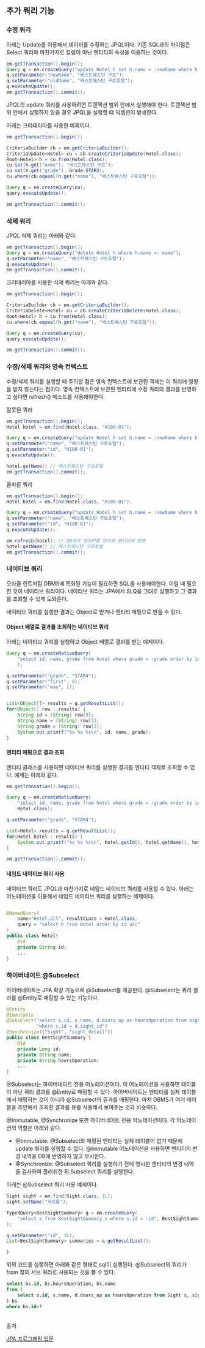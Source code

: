 ## 추가 쿼리 기능

### 수정 쿼리

아래는 Update를 이용해서 데이터를 수정하는 JPQL이다. 기존 SQL과의 차이점은 Select 쿼리와 마찬가지로 칼럼이 아닌 엔티티의 속성을 이용하는 것이다.

```java
em.getTransaction().begin();
Query q = em.createQuery("update Hotel h set h.name = :newName where h.name =: oldName");
q.setParameter("newName", "베스트웨스턴 구로");
q.setParameter("oldName", "베스트웨스턴 구로호텔");
q.executeUpdate();
em.getTransaction().commit();
```

JPQL의 update 쿼리를 사용하려면 트랜잭션 범위 안에서 실행해야 한다. 트랜잭션 범위 안에서 실행하지 않을 경우 JPQL을 실행할 떄 익셉션이 발생한다.

아래는 크리테리아를 사용한 예제이다.

```Java
em.getTransaction().begin();

CriteriaBuilder cb = em.getCriteriaBuilder();
CriteriaUpdate<Hotel> cu = cb.createCriteriaUpdate(Hotel.class);
Root<Hotel> h = cu.from(Hotel.class);
cu.set(h.get("name"), "베스트웨스턴 구로");
cu.set(h.get("grade"), Grade.STAR3);
cu.where(cb.equeal(h.get("name"), "베스트웨스턴 구로호텔"));

Query q = em.createQuery(cu);
query.executeUpdate();

em.getTransaction().commit();
```

### 삭제 쿼리

JPQL 삭제 쿼리는 아래와 같다.
```java
em.getTransaction().begin();
Query q = em.createQuery("delete Hotel h where h.name =: name");
q.setParameter("name", "베스트웨스턴 구로호텔");
q.executeUpdate();
em.getTransaction().commit();
```

크리테리아를 사용한 삭제 쿼리는 아래와 같다.

```Java
em.getTransaction().begin();

CriteriaBuilder cb = em.getCriteriaBuilder();
CriteriaDelete<Hotel> cu = cb.createCriteriaDelete(Hotel.class);
Root<Hotel> h = cu.from(Hotel.class);
cu.where(cb.equeal(h.get("name"), "베스트웨스턴 구로호텔"));

Query q = em.createQuery(cu);
query.executeUpdate();

em.getTransaction().commit();
```

### 수정/삭제 쿼리와 영속 컨텍스트

수정/삭제 쿼리를 실행할 때 주의할 점은 영속 컨텍스트에 보관된 객체는 이 쿼리에 영향을 받지 않는다는 점이다.
영속 컨텍스트에 보관된 엔티티에 수정 쿼리의 결과를 반영하고 싶다면 refresh() 메소드를 사용해야한다.

잘못된 쿼리
```java
em.getTransaction().begin();
Hotel hotel = em.find(Hotel.class, "H100-01");

Query q = em.createQuery("update Hotel h set h.name = :newName where h.id =: id");
q.setParameter("name", "베스트웨스턴 구로호텔");
q.setParameter("id", "H100-01");
q.executeUpdate();

hotel.getName() // 베스트웨스턴 구로호텔
em.getTransaction().commit();
```

올바른 쿼리
```java
em.getTransaction().begin();
Hotel hotel = em.find(Hotel.class, "H100-01");

Query q = em.createQuery("update Hotel h set h.name = :newName where h.id =: id");
q.setParameter("name", "베스트웨스턴 구로호텔");
q.setParameter("id", "H100-01");
q.executeUpdate();

em.refresh(hotel); // DB에서 데이터를 읽어와 엔티티에 반영
hotel.getName() // 베스트웨스턴 구로호텔
em.getTransaction().commit();
```


### 네이티브 쿼리

오라클 힌트처럼 DBMS에 특화된 기능이 필요하면 SQL을 사용해야한다. 이럴 때 필요한 것이 네이티브 쿼리이다.
네이티브 쿼리는 JPA에서 SLQ을 그대로 실행하고 그 결과를 조회할 수 있게 도와준다.

네이티브 쿼리를 실행한 결과는 Object로 받거나 엔티티 매핑으로 받을 수 있다.

#### Object 배열로 결과를 조회하는 네이티브 쿼리

아래는 네이티브 쿼리를 실행하고 Object 배열로 결과를 받는 예제이다.
```java
Query q = em.createNativeQuery(
    "select id, name, grade from hotel where grade = :grade order by id asc limit :first, :max"
    );

q.setParameter("grade", "STAR4");
q.setParameter("first", 0);
q.setParameter("max", 1);


List<Object[]> results = q.getResultList();
for(Object[] row : results) {
    String id = (String) row[0];
    String name = (String) row[1];
    String grade = (String) row[2];
    System.out.printf("%s %s %s\n", id, name, grade);
}
```

#### 엔티티 매핑으로 결과 조회
엔티티 클래스를 사용하면 네이티브 쿼리를 실행한 결과를 엔티티 객체로 조회할 수 있다. 예제는 아래와 같다.
```java
em.getTransation().begin();

Query q = em.createNativeQuery(
    "select id, name, grade from hotel where grade = :grade order by id asc",
    Hotel.class);

q.setParameter("grade", "STAR4");

List<Hotel> results = q.getResultList();
for(Hotel hotel : results) {
    System.out.printf("%s %s %s\n", hotel.getId(), hotel.getName(), hotel.getGrade());
}

em.getTransaction().commit();
```

#### 네임드 네이티브 쿼리 사용
네이티브 쿼리도 JPQL과 마찬가지로 네임드 네이티브 쿼리를 사용할 수 있다.
아래는 어노테이션을 이용해서 네임드 네이티브 쿼리를 실행하는 예제이다.

```java

@NamedQuery(
    name="Hotel.all", resultCLass = Hotel.class,
    query = "select h from Hotel order by id asc"
)
public class Hotel{
    @id
    private String id;
    ...
}
```


### 하이버네이트 @Subselect

하이버네이트는 JPA 확장 기능으로 @Subselect를 제공한다. @Subselect는 쿼리 결과를 @Entity로 매핑할 수 있는 기능이다.

```java
@Entity
@Immutable
@Subselect("select s.id, s.name, d.dours_op as hoursOperation from sight s, sight_detail d"+
           "where s.id = d.sight_id")
@Synchronize({"Sight", "sight_detail"})
public class BestSightSummary {
    @Id
    private Long id;
    private String name;
    private String hoursOperation;
    ...
}
```

@Subselect는 하이버네이트 전용 어노테이션이다. 이 어노테이션을 사용하면 테이블이 아닌 쿼리 결과를
@Entity로 매핑할 수 있다. 하이버네이트는 엔티티를 실제 테이블에서 매핑하는 것이 아니라 @Subselect의 결과를 매핑한다.
마치 DBMS가 여러 테이블을 조인해서 조회한 결과를 뷰를 사용해서 보여주는 것과 비슷하다.

@Immutable, @Synchronize 또한 하이버네이트 전용 어노테이션이다. 각 어노테이션의 역할은 아래와 같다.

- @Immutable: @Subselect와 매핑된 엔티티는 실제 테이블이 없기 때문에 update 쿼리를 실행할 수 없다. @Immutable 어노테이션을 사용하면 엔티티의 변경 내역을 DB에 반영하지 않고 무시한다.
- @Synchronize: @Subselect 쿼리를 실행하기 전에 명시한 엔티티의 변경 내역을 검사하여 플러쉬한 뒤 Subselect 쿼리를 실행한다.

아래는 @Subselect 쿼리 사용 예제이다.

```java
Sight sight = em.find(Sight.class, 1L);
sight.setName("새이름");

TypedQuery<BestSightSummary> q = em.createQuery(
    "select s from BestSightSummary s where s.id = :id", BestSightSummary.class
);

q.setParameter("id", 1L);
List<BestSightSummary> summaries = q.getResultList();

)

```

위의 코드를 실행하면 아래와 같은 형태로 sql이 실행된다. @Subselect의 쿼리가 from 절의 서브 쿼리로 사용되는 것을 볼 수 있다.

```sql
select bs.id, bs.hoursOperation, bs.name
from (
    select s.id, s.name, d.dours_op as hoursOperation from Sight s, sight_detail d where s.id = d.sight_id
) bs
where bs.id=?
```


</br>
출처

[JPA 프로그래밍 입문](https://www.kame.co.kr/nkm/detail.php?tcode=299&tbook_jong=3)
